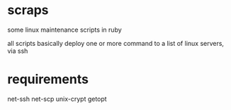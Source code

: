 scraps
======

some linux maintenance scripts in ruby

all scripts basically deploy one or more command to a list of linux servers, via ssh

requirements
============

net-ssh
net-scp
unix-crypt
getopt
